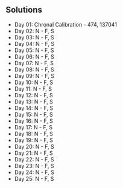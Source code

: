 ## Solutions 
* Day 01: Chronal Calibration - 474, 137041
* Day 02: N - F, S
* Day 03: N - F, S
* Day 04: N - F, S
* Day 05: N - F, S
* Day 06: N - F, S
* Day 07: N - F, S
* Day 08: N - F, S
* Day 09: N - F, S
* Day 10: N - F, S
* Day 11: N - F, S
* Day 12: N - F, S
* Day 13: N - F, S
* Day 14: N - F, S
* Day 15: N - F, S
* Day 16: N - F, S
* Day 17: N - F, S
* Day 18: N - F, S
* Day 19: N - F, S
* Day 20: N - F, S
* Day 21: N - F, S
* Day 22: N - F, S
* Day 23: N - F, S
* Day 24: N - F, S
* Day 25: N - F, S
